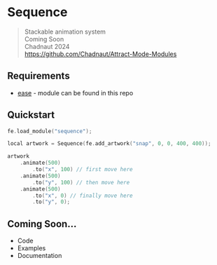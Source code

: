 # Sequence

> Stackable animation system  
> Coming Soon  
> Chadnaut 2024  
> https://github.com/Chadnaut/Attract-Mode-Modules

## Requirements

- [ease](https://github.com/Chadnaut/Attract-Mode-Modules/blob/master/modules/ease) - module can be found in this repo

## Quickstart

```cpp
fe.load_module("sequence");

local artwork = Sequence(fe.add_artwork("snap", 0, 0, 400, 400));

artwork
    .animate(500)
        .to("x", 100) // first move here
    .animate(500)
        .to("y", 100) // then move here
    .animate(500)
        .to("x", 0) // finally move here
        .to("y", 0);
```

## Coming Soon...

- Code
- Examples
- Documentation
